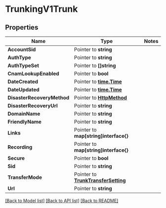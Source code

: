 # TrunkingV1Trunk

## Properties
Name | Type | Notes
------------ | ------------- | -------------
**AccountSid** | Pointer to **string** | 
**AuthType** | Pointer to **string** | 
**AuthTypeSet** | Pointer to **[]string** | 
**CnamLookupEnabled** | Pointer to **bool** | 
**DateCreated** | Pointer to [**time.Time**](time.Time.md) | 
**DateUpdated** | Pointer to [**time.Time**](time.Time.md) | 
**DisasterRecoveryMethod** | Pointer to [**HttpMethod**](http_method.md) | 
**DisasterRecoveryUrl** | Pointer to **string** | 
**DomainName** | Pointer to **string** | 
**FriendlyName** | Pointer to **string** | 
**Links** | Pointer to **map[string]interface{}** | 
**Recording** | Pointer to **map[string]interface{}** | 
**Secure** | Pointer to **bool** | 
**Sid** | Pointer to **string** | 
**TransferMode** | Pointer to [**TrunkTransferSetting**](trunk_transfer_setting.md) | 
**Url** | Pointer to **string** | 

[[Back to Model list]](../README.md#documentation-for-models) [[Back to API list]](../README.md#documentation-for-api-endpoints) [[Back to README]](../README.md)


